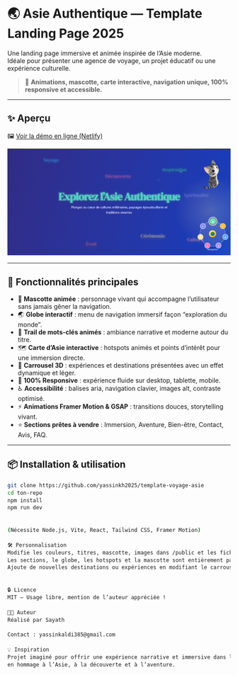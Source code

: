# 🌏 Asie Authentique — Template Landing Page 2025

Une landing page immersive et animée inspirée de l’Asie moderne.  
Idéale pour présenter une agence de voyage, un projet éducatif ou une expérience culturelle.

> 🚀 **Animations, mascotte, carte interactive, navigation unique, 100% responsive et accessible.**

---

## ✨ Aperçu

🖼️ [Voir la démo en ligne (Netlify)](https://authentique-asie.netlify.app/)

![Preview](./asie-preview.jpg)

---

## 🚀 Fonctionnalités principales

- 🐾 **Mascotte animée** : personnage vivant qui accompagne l’utilisateur sans jamais gêner la navigation.
- 🌏 **Globe interactif** : menu de navigation immersif façon “exploration du monde”.
- 💬 **Trail de mots-clés animés** : ambiance narrative et moderne autour du titre.
- 🗺️ **Carte d’Asie interactive** : hotspots animés et points d’intérêt pour une immersion directe.
- 📸 **Carrousel 3D** : expériences et destinations présentées avec un effet dynamique et léger.
- 📱 **100% Responsive** : expérience fluide sur desktop, tablette, mobile.
- ♿ **Accessibilité** : balises aria, navigation clavier, images alt, contraste optimisé.
- ⚡ **Animations Framer Motion & GSAP** : transitions douces, storytelling vivant.
- ⭐ **Sections prêtes à vendre** : Immersion, Aventure, Bien-être, Contact, Avis, FAQ.

---

## 📦 Installation & utilisation

```bash
git clone https://github.com/yassinkh2025/template-voyage-asie
cd ton-repo
npm install
npm run dev


(Nécessite Node.js, Vite, React, Tailwind CSS, Framer Motion)

🛠️ Personnalisation
Modifie les couleurs, titres, mascotte, images dans /public et les fichiers composants.
Les sections, le globe, les hotspots et la mascotte sont entièrement paramétrables.
Ajoute de nouvelles destinations ou expériences en modifiant le carrousel et la carte.


🔒 Licence
MIT — Usage libre, mention de l’auteur appréciée !

👨‍💻 Auteur
Réalisé par Sayath

Contact : yassinkaldi385@gmail.com

💡 Inspiration
Projet imaginé pour offrir une expérience narrative et immersive dans le web moderne,
en hommage à l’Asie, à la découverte et à l’aventure.